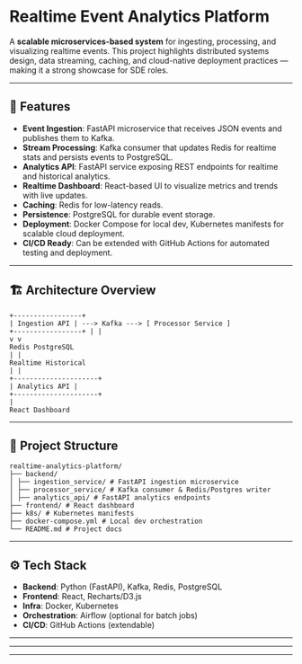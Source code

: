 # Realtime Event Analytics Platform


A **scalable microservices-based system** for ingesting, processing, and visualizing realtime events. This project highlights distributed systems design, data streaming, caching, and cloud-native deployment practices — making it a strong showcase for SDE roles.


---


## 🚀 Features
- **Event Ingestion**: FastAPI microservice that receives JSON events and publishes them to Kafka.
- **Stream Processing**: Kafka consumer that updates Redis for realtime stats and persists events to PostgreSQL.
- **Analytics API**: FastAPI service exposing REST endpoints for realtime and historical analytics.
- **Realtime Dashboard**: React-based UI to visualize metrics and trends with live updates.
- **Caching**: Redis for low-latency reads.
- **Persistence**: PostgreSQL for durable event storage.
- **Deployment**: Docker Compose for local dev, Kubernetes manifests for scalable cloud deployment.
- **CI/CD Ready**: Can be extended with GitHub Actions for automated testing and deployment.


---


## 🏗 Architecture Overview
```
+-----------------+
| Ingestion API | ---> Kafka ---> [ Processor Service ]
+-----------------+ | |
v v
Redis PostgreSQL
| |
Realtime Historical
| |
+---------------------+
| Analytics API |
+---------------------+
|
React Dashboard
```


---


## 📂 Project Structure
```
realtime-analytics-platform/
├── backend/
│ ├── ingestion_service/ # FastAPI ingestion microservice
│ ├── processor_service/ # Kafka consumer & Redis/Postgres writer
│ ├── analytics_api/ # FastAPI analytics endpoints
├── frontend/ # React dashboard
├── k8s/ # Kubernetes manifests
├── docker-compose.yml # Local dev orchestration
└── README.md # Project docs
```


---


## ⚙️ Tech Stack
- **Backend**: Python (FastAPI), Kafka, Redis, PostgreSQL
- **Frontend**: React, Recharts/D3.js
- **Infra**: Docker, Kubernetes
- **Orchestration**: Airflow (optional for batch jobs)
- **CI/CD**: GitHub Actions (extendable)


---

---


---
